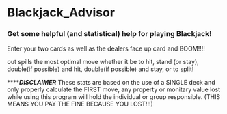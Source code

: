 # Blackjack_Advisor

### Get some helpful (and statistical) help for playing **Blackjack**!

Enter your two cards as well as the dealers face up card and BOOM!!!!

out spills the most optimal move whether it be to hit, stand (or stay), double(if possible) and hit, double(if possible)
and stay, or to split!

*********************************************************************DISCLAIMER*****************************************************************
These stats are based on the use of a SINGLE deck and only properly calculate the FIRST move,
any property or monitary value lost while using this program will hold the individual or group
responsible. (THIS MEANS YOU PAY THE FINE BECAUSE YOU LOST!!!)
